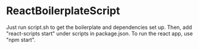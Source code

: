 # ReactBoilerplateScript

Just run script.sh to get the boilerplate and dependencies set up. Then, add "react-scripts start" under scripts in package.json.
To run the react app, use "npm start".
